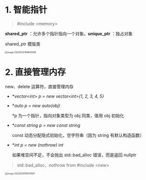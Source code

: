 # 1. 智能指针

> #include \<memory>

**shared_ptr** ：允许多个指针指向一个对象。**unique_ptr** ：独占对象

shared_ptr 模版类

<img src="https://www.qiniu.cregskin.com/202202121646079.png" alt="image-20220212164643058" style="zoom:50%;" />



# 2. 直接管理内存

new、delete 运算符，直接管理内存

+ **vector\<int> *p = new vector\<int>{1, 2, 3, 4, 5}**

+ **auto *p = new auto(obj)**

  *p 为一个指针，指向对象类型为 obj 同类，值用 obj 初始化

+ **const string *p = new const string**

  const 动态分配隐式初始化，空字符串（因为 string 有默认构造函数）

+ **int *p = new (nothrow) int**

  如果堆空间不足，不会抛出 std::bad_alloc 错误，而是返回 nullptr

> std::bad_alloc、nothrow from #include \<new>



<img src="https://www.qiniu.cregskin.com/202202141910041.png" alt="image-20220214191013947" style="zoom:50%;" />
